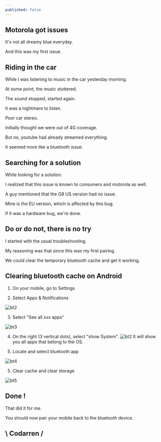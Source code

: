 ```yaml
---
published: false
---
```

## Motorola got issues

It's not all dreamy blue everyday.

And this was my first issue.

## Riding in the car

While I was listening to music in the car yesterday morning.

At some point, the music stuttered.

The sound stopped, started again.

It was a nightmare to listen.

Poor car stereo.


Initially thought we were out of 4G coverage.

But no, youtube had already streamed everything.

It seemed more like a bluetooth issue.


## Searching for a solution

While looking for a solution.

I realized that this issue is known to consumers and motorola as well.

A guy mentioned that the G8 US version had no issue.

Mine is the EU version, which is affected by this bug.

If it was a hardware bug, we're done.


## Do or do not, there is no try

I started with the usual troubleshooting.

My reasoning was that since this was my first pairing.

We could clear the temporary bluetooth cache and get it working.


## Clearing bluetooth cache on Android

1. On your mobile, go to Settings

2. Select Apps & Notifications

![bt2](https://github.com/codarrenvelvindron/codarrenvelvindron.github.io/raw/master/images/bt2.png)

3. Select "See all xxx apps"

![bt3](https://github.com/codarrenvelvindron/codarrenvelvindron.github.io/raw/master/images/bt3.png)

4. On the right (3 vertical dots), select "show System".
![bt2](https://github.com/codarrenvelvindron/codarrenvelvindron.github.io/raw/master/images/bt1.png)
It will show you all apps that belong to the OS.

5. Locate and select bluetooth app

![bt4](https://github.com/codarrenvelvindron/codarrenvelvindron.github.io/raw/master/images/bt4.png)

5. Clear cache and clear storage

![bt5](https://github.com/codarrenvelvindron/codarrenvelvindron.github.io/raw/master/images/bt5.png)

## Done !
That did it for me.

You should now pair your mobile back to the bluetooth device.

## \ Codarren /